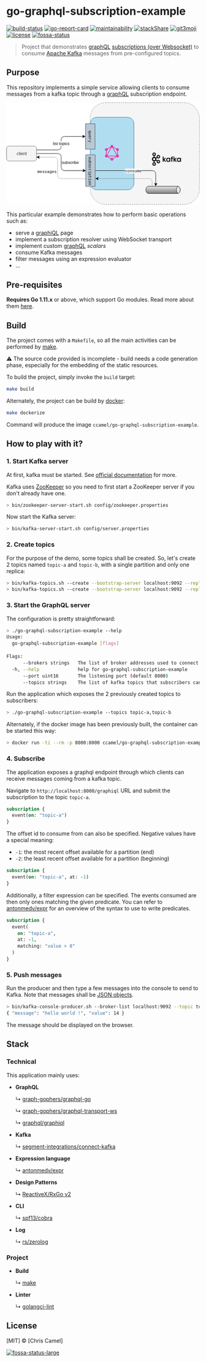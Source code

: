 go-graphql-subscription-example
===============================
    
[![build-status](https://img.shields.io/travis/ccamel/go-graphql-subscription-example.svg?logo=travis&style=flat-square)](https://travis-ci.org/ccamel/go-graphql-subscription-example)
[![go-report-card](https://goreportcard.com/badge/github.com/ccamel/go-graphql-subscription-example)](https://goreportcard.com/report/github.com/ccamel/go-graphql-subscription-example)
[![maintainability](https://api.codeclimate.com/v1/badges/67162ec92b2fb97bdb3e/maintainability)](https://codeclimate.com/github/ccamel/go-graphql-subscription-example/maintainability)
[![stackShare](http://img.shields.io/badge/tech-stack-0690fa.svg?style=flat-square)](https://stackshare.io/ccamel/go-graphql-subscription-example)
[![git3moji](https://img.shields.io/badge/gitmoji-%20😜%20😍-FFDD67.svg?style=flat-square)](https://gitmoji.carloscuesta.me)
[![license](https://img.shields.io/github/license/ccamel/go-graphql-subscription-example.svg?style=flat-square)]( https://github.com/ccamel/go-graphql-subscription-example/blob/master/LICENSE)
[![fossa-status](https://app.fossa.com/api/projects/git%2Bgithub.com%2Fccamel%2Fgo-graphql-subscription-example.svg?type=shield)](https://app.fossa.com/projects/git%2Bgithub.com%2Fccamel%2Fgo-graphql-subscription-example?ref=badge_shield)

> Project that demonstrates [graphQL] [subscriptions (over Websocket)](https://github.com/apollographql/subscriptions-transport-ws/blob/v0.9.4/PROTOCOL.md) to consume [Apache Kafka](https://kafka.apache.org/) messages from pre-configured topics.

## Purpose

This repository implements a simple service allowing clients to consume messages from a kafka topic through a [graphQL](https://graphql.org/) subscription endpoint.

<p align="center">
  <img src="https://github.com/ccamel/go-graphql-subscription-example/raw/master/doc/overview.png" title="overview">
</p>

This particular example demonstrates how to perform basic operations such as:

- serve a [graphiQL](https://github.com/graphql/graphiql) page
- implement a subscription resolver using WebSocket transport
- implement custom [graphQL] _scalars_
- consume Kafka messages
- filter messages using an expression evaluator
- ...

## Pre-requisites
    
 **Requires Go 1.11.x** or above, which support Go modules. Read more about them [here](https://github.com/golang/go/wiki/Modules).    
    
## Build  
  
The project comes with a `Makefile`, so all the main activities can be performed by [make](https://www.gnu.org/software/make/).  
  
:warning: The source code provided is incomplete - build needs a code generation phase, especially for the embedding of the static resources. 
  
To build the project, simply invoke the `build` target:

```sh  
make build  
```

Alternately, the project can be build by [docker](https://www.docker.com/):

```sh  
make dockerize  
```

Command will produce the image `ccamel/go-graphql-subscription-example`.

## How to play with it?

### 1. Start Kafka server

At first, kafka must be started. See [official documentation](https://kafka.apache.org/quickstart) for more.

Kafka uses [ZooKeeper](https://zookeeper.apache.org/) so you need to first start a ZooKeeper server if you don't already have one.

```sh
> bin/zookeeper-server-start.sh config/zookeeper.properties
```  

Now start the Kafka server:

```sh
> bin/kafka-server-start.sh config/server.properties
```  

### 2. Create topics

For the purpose of the demo, some topics shall be created. So, let's create 2 topics named `topic-a` and `topic-b`,
with a single partition and only one replica:

```sh
> bin/kafka-topics.sh --create --bootstrap-server localhost:9092 --replication-factor 1 --partitions 1 --topic topic-a
> bin/kafka-topics.sh --create --bootstrap-server localhost:9092 --replication-factor 1 --partitions 1 --topic topic-b
```

### 3. Start the GraphQL server

The configuration is pretty straightforward:

```sh
> ./go-graphql-subscription-example --help
Usage:
  go-graphql-subscription-example [flags]

Flags:
      --brokers strings   The list of broker addresses used to connect to the kafka cluster (default [localhost:9092])
  -h, --help              help for go-graphql-subscription-example
      --port uint16       The listening port (default 8000)
      --topics strings    The list of kafka topics that subscribers can consume (default [foo])
```

Run the application which exposes the 2 previously created topics to subscribers: 

```sh
> ./go-graphql-subscription-example --topics topic-a,topic-b 
```

Alternately, if the docker image has been previously built, the container can be started this way:

```sh
> docker run -ti --rm -p 8000:8000 ccamel/go-graphql-subscription-example --topics topic-a,topic-b
``` 

### 4. Subscribe

The application exposes a graphql endpoint through which clients can receive messages coming from a kafka topic.

Navigate to `http://localhost:8000/graphiql` URL and submit the subscription to the topic `topic-a`.

```graphql
subscription {
  event(on: "topic-a")
}
```

The offset id to consume from can also be specified. Negative values have a special meaning:
- `-1`: the most recent offset available for a partition (end)
- `-2`: the least recent offset available for a partition (beginning)

```graphql
subscription {
  event(on: "topic-a", at: -1)
}
```

Additionally, a filter expression can be specified. The events consumed are then only ones matching the given predicate.
You can refer to [antonmedv/expr] for an overview of the syntax to use to write predicates.

```graphql
subscription {
  event(
    on: "topic-a",
    at: -1,
    matching: "value > 8"
  )
}
```

### 5. Push messages

Run the producer and then type a few messages into the console to send to Kafka. Note that messages shall be 
[JSON objects](https://www.json.org/).

```sh
> bin/kafka-console-producer.sh --broker-list localhost:9092 --topic topic-a
{ "message": "hello world !", "value": 14 }
``` 

The message should be displayed on the browser.

## Stack    

### Technical

This application mainly uses:    
    
* **GraphQL**
 
  ↳ [graph-gophers/graphql-go](https://github.com/graph-gophers/graphql-go)
  
  ↳ [graph-gophers/graphql-transport-ws](https://github.com/graph-gophers/graphql-transport-ws) 
  
  ↳ [graphql/graphiql](https://github.com/graphql/graphiql)       

* **Kafka**
 
  ↳ [segment-integrations/connect-kafka](https://github.com/segment-integrations/connect-kafka)
  
* **Expression language**
 
  ↳ [antonmedv/expr]

* **Design Patterns**

  ↳ [ReactiveX/RxGo v2](https://github.com/ReactiveX/RxGo/tree/v2)

* **CLI**
 
  ↳ [spf13/cobra](https://github.com/spf13/cobra)  

* **Log** 

  ↳ [rs/zerolog](https://github.com/rs/zerolog)  

### Project

* **Build**

  ↳ [make](https://www.gnu.org/software/make/)

* **Linter**  

  ↳ [golangci-lint](https://github.com/golangci/golangci-lint)



## License

[MIT] © [Chris Camel]

[![fossa-status-large](https://app.fossa.com/api/projects/git%2Bgithub.com%2Fccamel%2Fgo-graphql-subscription-example.svg?type=large)](https://app.fossa.com/projects/git%2Bgithub.com%2Fccamel%2Fgo-graphql-subscription-example?ref=badge_large)

[antonmedv/expr]: https://github.com/antonmedv/expr
[graphQL]: https://graphql.org/
